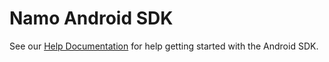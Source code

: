 Namo Android SDK
===========

See our [Help Documentation](http://docs.namomedia.com/android/index.html) for help getting started with the Android SDK.
